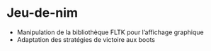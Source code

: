 # Jeu-de-nim
- Manipulation de la bibliothèque FLTK pour l’affichage
graphique 
- Adaptation des stratégies de victoire aux boots
